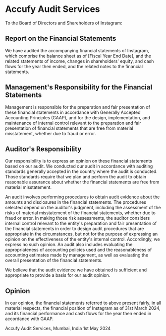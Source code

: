 # Accufy Audit Services

To the Board of Directors and Shareholders of Instagram:

## Report on the Financial Statements
We have audited the accompanying financial statements of Instagram, which comprise the balance sheet as of [Fiscal Year End Date], and the related statements of income, changes in shareholders' equity, and cash flows for the year then ended, and the related notes to the financial statements.

## Management's Responsibility for the Financial Statements
Management is responsible for the preparation and fair presentation of these financial statements in accordance with Generally Accepted Accounting Principles (GAAP), and for the design, implementation, and maintenance of internal control relevant to the preparation and fair presentation of financial statements that are free from material misstatement, whether due to fraud or error.

## Auditor's Responsibility
Our responsibility is to express an opinion on these financial statements based on our audit. We conducted our audit in accordance with auditing standards generally accepted in the country where the audit is conducted. Those standards require that we plan and perform the audit to obtain reasonable assurance about whether the financial statements are free from material misstatement.

An audit involves performing procedures to obtain audit evidence about the amounts and disclosures in the financial statements. The procedures selected depend on the auditor's judgment, including the assessment of the risks of material misstatement of the financial statements, whether due to fraud or error. In making those risk assessments, the auditor considers internal control relevant to the entity's preparation and fair presentation of the financial statements in order to design audit procedures that are appropriate in the circumstances, but not for the purpose of expressing an opinion on the effectiveness of the entity's internal control. Accordingly, we express no such opinion. An audit also includes evaluating the appropriateness of accounting policies used and the reasonableness of accounting estimates made by management, as well as evaluating the overall presentation of the financial statements.

We believe that the audit evidence we have obtained is sufficient and appropriate to provide a basis for our audit opinion.

## Opinion
In our opinion, the financial statements referred to above present fairly, in all material respects, the financial position of Instagram as of 31st March 2024, and its financial performance and cash flows for the year then ended in accordance with GAAP.

Accufy Audit Services, Mumbai, India 1st May 2024
